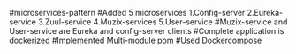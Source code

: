 #microservices-pattern
#Added 5 microservices
1.Config-server
2.Eureka-service
3.Zuul-service
4.Muzix-services
5.User-service
#Muzix-service and User-service are Eureka and config-server clients
#Complete application is dockerized
#Implemented Multi-module pom #Used Dockercompose
